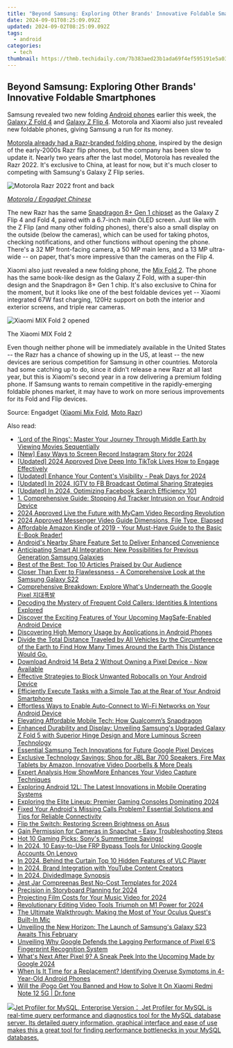 ```yaml
---
title: "Beyond Samsung: Exploring Other Brands' Innovative Foldable Smartphones"
date: 2024-09-01T08:25:09.092Z
updated: 2024-09-02T08:25:09.092Z
tags:
  - android
categories:
  - tech
thumbnail: https://thmb.techidaily.com/7b383aed23b1ada69f4ef595191e5a033238c1b3df9ba6a1aa455dbcac03eedf.jpg
---
```


## Beyond Samsung: Exploring Other Brands' Innovative Foldable Smartphones

Samsung revealed two new folding [Android phones](https://twitter-videos.techidaily.com/hot-takes-highlight-twitters-trending-topics-for-2024/) earlier this week, the [Galaxy Z Fold 4](https://some-approaches.techidaily.com/new-unlock-reddit-potentials-stepwise-procedures-for-sharing/) and [Galaxy Z Flip 4](https://sim-unlock.techidaily.com/tips-and-tricks-to-tell-if-your-apple-iphone-11-is-unlocked-by-drfone-ios/). Motorola and Xiaomi also just revealed new foldable phones, giving Samsung a run for its money.

[Motorola already had a Razr-branded folding phone](https://www.reviewgeek.com/33918/heres-what-motorola-wants-you-to-know-about-the-razrs-folding-screen/), inspired by the design of the early-2000s Razr flip phones, but the company has been slow to update it. Nearly two years after the last model, Motorola has revealed the Razr 2022\. It's exclusive to China, at least for now, but it's much closer to competing with Samsung's Galaxy Z Flip series.

![Motorola Razr 2022 front and back](https://static1.howtogeekimages.com/wordpress/wp-content/uploads/2022/08/30afca00-1948-11ed-afff-0cf14a2081b5.jpeg) 

_[Motorola / Engadget Chinese](https://chinese.engadget.com/moto-razr-2022-x30-pro-s30-pro-074004493.html)_

 The new Razr has the same [Snapdragon 8+ Gen 1 chipset](https://extra-guidance.techidaily.com/updated-storytelling-methodologies-for-the-documentarian/) as the Galaxy Z Flip 4 and Fold 4, paired with a 6.7-inch main OLED screen. Just like with the Z Flip (and many other folding phones), there's also a small display on the outside (below the cameras), which can be used for taking photos, checking notifications, and other functions without opening the phone. There's a 32 MP front-facing camera, a 50 MP main lens, and a 13 MP ultra-wide -- on paper, that's more impressive than the cameras on the Flip 4.

 Xiaomi also just revealed a new folding phone, the [Mix Fold 2](https://www.mi.com/xiaomimixfold2). The phone has the same book-like design as the Galaxy Z Fold, with a super-thin design and the Snapdragon 8+ Gen 1 chip. It's also exclusive to China for the moment, but it looks like one of the best foldable devices yet -- Xiaomi integrated 67W fast charging, 120Hz support on both the interior and exterior screens, and triple rear cameras.

![Xiaomi MIX Fold 2 opened](https://static1.howtogeekimages.com/wordpress/wp-content/uploads/2022/08/Xiaomi-Mix-phone.jpg) 

The Xiaomi MIX Fold 2

 Even though neither phone will be immediately available in the United States -- the Razr has a chance of showing up in the US, at least -- the new devices are serious competition for Samsung in other countries. Motorola had some catching up to do, since it didn't release a new Razr at all last year, but this is Xiaomi's second year in a row delivering a premium folding phone. If Samsung wants to remain competitive in the rapidly-emerging foldable phones market, it may have to work on more serious improvements for its Fold and Flip devices.

 Source: Engadget ([Xiaomi Mix Fold](https://www.engadget.com/xiaomi-mix-fold-2-leica-pricing-availability-124434422.html), [Moto Razr](https://www.engadget.com/motos-folding-razr-2022-finally-packs-a-flagship-processor-085914570.html))

<ins class="adsbygoogle"
     style="display:block"
     data-ad-format="autorelaxed"
     data-ad-client="ca-pub-7571918770474297"
     data-ad-slot="1223367746"></ins>



<ins class="adsbygoogle"
     style="display:block"
     data-ad-client="ca-pub-7571918770474297"
     data-ad-slot="8358498916"
     data-ad-format="auto"
     data-full-width-responsive="true"></ins>

<span class="atpl-alsoreadstyle">Also read:</span>
<div><ul>
<li><a href="https://tech-recovery.techidaily.com/lord-of-the-rings-master-your-journey-through-middle-earth-by-viewing-movies-sequentially/"><u>'Lord of the Rings': Master Your Journey Through Middle Earth by Viewing Movies Sequentially</u></a></li>
<li><a href="https://instagram-video-recordings.techidaily.com/new-easy-ways-to-screen-record-instagram-story-for-2024/"><u>[New] Easy Ways to Screen Record Instagram Story for 2024</u></a></li>
<li><a href="https://tiktok-videos.techidaily.com/updated-2024-approved-dive-deep-into-tiktok-lives-how-to-engage-effectively/"><u>[Updated] 2024 Approved  Dive Deep Into TikTok Lives  How to Engage Effectively</u></a></li>
<li><a href="https://youtube-web.techidaily.com/ed-enhance-your-contents-visibility-peak-days-for-2024/"><u>[Updated] Enhance Your Content's Visibility - Peak Days for 2024</u></a></li>
<li><a href="https://instagram-video-recordings.techidaily.com/updated-in-2024-igtv-to-fb-broadcast-optimal-sharing-strategies/"><u>[Updated] In 2024, IGTV to FB Broadcast  Optimal Sharing Strategies</u></a></li>
<li><a href="https://facebook-clips.techidaily.com/updated-in-2024-optimizing-facebook-search-efficiency-101/"><u>[Updated] In 2024, Optimizing Facebook Search Efficiency 101</u></a></li>
<li><a href="https://hardware-tips.techidaily.com/1-comprehensive-guide-stopping-ad-tracker-intrusion-on-your-android-device/"><u>1. Comprehensive Guide: Stopping Ad Tracker Intrusion on Your Android Device</u></a></li>
<li><a href="https://visual-screen-recording.techidaily.com/2024-approved-live-the-future-with-mycam-video-recording-revolution/"><u>2024 Approved  Live the Future with MyCam  Video Recording Revolution</u></a></li>
<li><a href="https://facebook-clips.techidaily.com/2024-approved-messenger-video-guide-dimensions-file-type-elapsed/"><u>2024 Approved  Messenger Video Guide  Dimensions, File Type, Elapsed</u></a></li>
<li><a href="https://buynow-reviews.techidaily.com/affordable-amazon-kindle-of-2019-your-must-have-guide-to-the-basic-e-book-reader/"><u>Affordable Amazon Kindle of 2019 - Your Must-Have Guide to the Basic E-Book Reader!</u></a></li>
<li><a href="https://hardware-tips.techidaily.com/androids-nearby-share-feature-set-to-deliver-enhanced-convenience/"><u>Android's Nearby Share Feature Set to Deliver Enhanced Convenience</u></a></li>
<li><a href="https://hardware-tips.techidaily.com/anticipating-smart-ai-integration-new-possibilities-for-previous-generation-samsung-galaxies/"><u>Anticipating Smart AI Integration: New Possibilities for Previous Generation Samsung Galaxies</u></a></li>
<li><a href="https://hardware-tips.techidaily.com/best-of-the-best-top-10-articles-praised-by-our-audience/"><u>Best of the Best: Top 10 Articles Praised by Our Audience</u></a></li>
<li><a href="https://hardware-tips.techidaily.com/closer-than-ever-to-flawlessness-a-comprehensive-look-at-the-samsung-galaxy-s22/"><u>Closer Than Ever to Flawlessness - A Comprehensive Look at the Samsung Galaxy S22</u></a></li>
<li><a href="https://hardware-tips.techidaily.com/comprehensive-breakdown-explore-whats-underneath-the-google-pixel/"><u>Comprehensive Breakdown: Explore What's Underneath the Google Pixel 지대폭발</u></a></li>
<li><a href="https://hardware-tips.techidaily.com/decoding-the-mystery-of-frequent-cold-callers-identities-and-intentions-explored/"><u>Decoding the Mystery of Frequent Cold Callers: Identities & Intentions Explored</u></a></li>
<li><a href="https://hardware-tips.techidaily.com/discover-the-exciting-features-of-your-upcoming-magsafe-enabled-android-device/"><u>Discover the Exciting Features of Your Upcoming MagSafe-Enabled Android Device</u></a></li>
<li><a href="https://hardware-tips.techidaily.com/discovering-high-memory-usage-by-applications-in-android-phones/"><u>Discovering High Memory Usage by Applications in Android Phones</u></a></li>
<li><a href="https://hardware-tips.techidaily.com/divide-the-total-distance-traveled-by-all-vehicles-by-the-circumference-of-the-earth-to-find-how-many-times-around-the-earth-this-distance-would-go/"><u>Divide the Total Distance Traveled by All Vehicles by the Circumference of the Earth to Find How Many Times Around the Earth This Distance Would Go.</u></a></li>
<li><a href="https://hardware-tips.techidaily.com/download-android-14-beta-2-without-owning-a-pixel-device-now-available/"><u>Download Android 14 Beta 2 Without Owning a Pixel Device - Now Available</u></a></li>
<li><a href="https://hardware-tips.techidaily.com/effective-strategies-to-block-unwanted-robocalls-on-your-android-device/"><u>Effective Strategies to Block Unwanted Robocalls on Your Android Device</u></a></li>
<li><a href="https://hardware-tips.techidaily.com/efficiently-execute-tasks-with-a-simple-tap-at-the-rear-of-your-android-smartphone/"><u>Efficiently Execute Tasks with a Simple Tap at the Rear of Your Android Smartphone</u></a></li>
<li><a href="https://hardware-tips.techidaily.com/effortless-ways-to-enable-auto-connect-to-wi-fi-networks-on-your-android-device/"><u>Effortless Ways to Enable Auto-Connect to Wi-Fi Networks on Your Android Device</u></a></li>
<li><a href="https://hardware-tips.techidaily.com/elevating-affordable-mobile-tech-how-qualcomms-snapdragon/"><u>Elevating Affordable Mobile Tech: How Qualcomm’s Snapdragon</u></a></li>
<li><a href="https://hardware-tips.techidaily.com/enhanced-durability-and-display-unveiling-samsungs-upgraded-galaxy-z-fold-5-with-superior-hinge-design-and-more-luminous-screen-technology/"><u>Enhanced Durability and Display: Unveiling Samsung's Upgraded Galaxy Z Fold 5 with Superior Hinge Design and More Luminous Screen Technology</u></a></li>
<li><a href="https://hardware-tips.techidaily.com/essential-samsung-tech-innovations-for-future-google-pixel-devices/"><u>Essential Samsung Tech Innovations for Future Google Pixel Devices</u></a></li>
<li><a href="https://hardware-tips.techidaily.com/exclusive-technology-savings-shop-for-jbl-bar-700-speakers-fire-max-tablets-by-amazon-innovative-video-doorbells-and-more-deals/"><u>Exclusive Technology Savings: Shop for JBL Bar 700 Speakers, Fire Max Tablets by Amazon, Innovative Video Doorbells & More Deals</u></a></li>
<li><a href="https://remote-screen-capture.techidaily.com/expert-analysis-how-showmore-enhances-your-video-capture-techniques/"><u>Expert Analysis  How ShowMore Enhances Your Video Capture Techniques</u></a></li>
<li><a href="https://hardware-tips.techidaily.com/exploring-android-12l-the-latest-innovations-in-mobile-operating-systems/"><u>Exploring Android 12L: The Latest Innovations in Mobile Operating Systems</u></a></li>
<li><a href="https://techno-recovery.techidaily.com/exploring-the-elite-lineup-premier-gaming-consoles-dominating-2024/"><u>Exploring the Elite Lineup: Premier Gaming Consoles Dominating 2024</u></a></li>
<li><a href="https://hardware-tips.techidaily.com/fixed-your-androids-missing-calls-problem-essential-solutions-and-tips-for-reliable-connectivity/"><u>Fixed Your Android's Missing Calls Problem? Essential Solutions and Tips for Reliable Connectivity</u></a></li>
<li><a href="https://graphic-issues.techidaily.com/flip-the-switch-restoring-screen-brightness-on-asus/"><u>Flip the Switch: Restoring Screen Brightness on Asus</u></a></li>
<li><a href="https://hardware-tips.techidaily.com/gain-permission-for-cameras-in-snapchat-easy-troubleshooting-steps/"><u>Gain Permission for Cameras in Snapchat – Easy Troubleshooting Steps</u></a></li>
<li><a href="https://games-able.techidaily.com/hot-10-gaming-picks-sonys-summertime-savings/"><u>Hot 10 Gaming Picks: Sony's Summertime Savings!</u></a></li>
<li><a href="https://android-unlock.techidaily.com/in-2024-10-easy-to-use-frp-bypass-tools-for-unlocking-google-accounts-on-lenovo-by-drfone-android/"><u>In 2024, 10 Easy-to-Use FRP Bypass Tools for Unlocking Google Accounts On Lenovo</u></a></li>
<li><a href="https://vp-tips.techidaily.com/in-2024-behind-the-curtain-top-10-hidden-features-of-vlc-player/"><u>In 2024, Behind the Curtain  Top 10 Hidden Features of VLC Player</u></a></li>
<li><a href="https://extra-lessons.techidaily.com/in-2024-brand-integration-with-youtube-content-creators/"><u>In 2024, Brand Integration with YouTube Content Creators</u></a></li>
<li><a href="https://visual-screen-recording.techidaily.com/in-2024-dividedimage-synopsis/"><u>In 2024, DividedImage Synopsis</u></a></li>
<li><a href="https://extra-guidance.techidaily.com/jest-jar-compreenas-best-no-cost-templates-for-2024/"><u>Jest Jar  Compreenas Best No-Cost Templates for 2024</u></a></li>
<li><a href="https://extra-approaches.techidaily.com/precision-in-storyboard-planning-for-2024/"><u>Precision in Storyboard Planning for 2024</u></a></li>
<li><a href="https://extra-approaches.techidaily.com/projecting-film-costs-for-your-music-video-for-2024/"><u>Projecting Film Costs for Your Music Video for 2024</u></a></li>
<li><a href="https://fox-http.techidaily.com/revolutionary-editing-video-tools-triumph-on-m1-power-for-2024/"><u>Revolutionary Editing  Video Tools Triumph on M1 Power for 2024</u></a></li>
<li><a href="https://techno-recovery.techidaily.com/the-ultimate-walkthrough-making-the-most-of-your-oculus-quests-built-in-mic/"><u>The Ultimate Walkthrough: Making the Most of Your Oculus Quest's Built-In Mic</u></a></li>
<li><a href="https://hardware-tips.techidaily.com/unveiling-the-new-horizon-the-launch-of-samsungs-galaxy-s23-awaits-this-february/"><u>Unveiling the New Horizon: The Launch of Samsung's Galaxy S23 Awaits This February</u></a></li>
<li><a href="https://hardware-tips.techidaily.com/unveiling-why-google-defends-the-lagging-performance-of-pixel-6s-fingerprint-recognition-system/"><u>Unveiling Why Google Defends the Lagging Performance of Pixel 6'S Fingerprint Recognition System</u></a></li>
<li><a href="https://hardware-tips.techidaily.com/whats-next-after-pixel-9-a-sneak-peek-into-the-upcoming-made-by-google-2024/"><u>What's Next After Pixel 9? A Sneak Peek Into the Upcoming Made by Google 2024</u></a></li>
<li><a href="https://hardware-tips.techidaily.com/when-is-it-time-for-a-replacement-identifying-overuse-symptoms-in-4-year-old-android-phones/"><u>When Is It Time for a Replacement? Identifying Overuse Symptoms in 4-Year-Old Android Phones</u></a></li>
<li><a href="https://fake-location.techidaily.com/will-the-ipogo-get-you-banned-and-how-to-solve-it-on-xiaomi-redmi-note-12-5g-drfone-by-drfone-virtual-android/"><u>Will the iPogo Get You Banned and How to Solve It On Xiaomi Redmi Note 12 5G | Dr.fone</u></a></li>
</ul></div>

<!-- affiliate ads begin -->
<a href="https://secure.2checkout.com/order/checkout.php?PRODS=4576829&QTY=1&AFFILIATE=108875&CART=1"><img src="https://secure.avangate.com/images/merchant/9e740b84bb48a64dde25061566299467/products/copy_1_jp_box_big.png" border="0">Jet Profiler for MySQL, Enterprise Version： Jet Profiler for MySQL is real-time query performance and diagnostics tool for the MySQL database server. Its detailed query information, graphical interface and ease of use makes this a great tool for finding performance bottlenecks in your MySQL databases. </a>
<!-- affiliate ads end -->